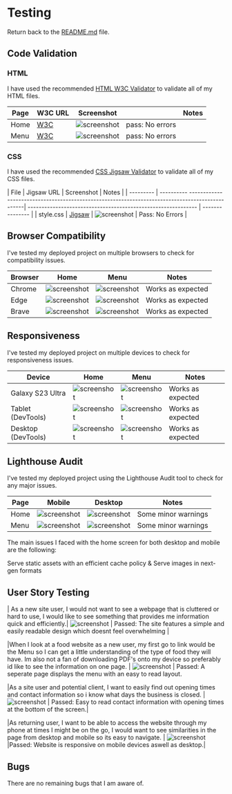 # Testing

Return back to the [README.md](README.md) file.

## Code Validation

### HTML

I have used the recommended [HTML W3C Validator](https://validator.w3.org) to validate all of my HTML files.


| Page | W3C URL                                                                                             | Screenshot |                                          |Notes            |
| ---  | -------------------------------------------------------------------------------------------------   | ---------- | ---------------------------------------- | --------------- |
| Home | [W3C](https://validator.w3.org/nu/?doc=https%3A%2F%2Friiyu7.github.io%2FMilan-Food-CA%2Findex.html) | ![screenshot](documentation/testing/home-page-w3.png) | pass: No errors |
| Menu | [W3C](https://validator.w3.org/nu/?doc=https%3A%2F%2Friiyu7.github.io%2FMilan-Food-CA%2Fmenu.html) | ![screenshot](documentation/testing/Menu-page-w3.png) | pass: No errors |


### CSS

I have used the recommended [CSS Jigsaw Validator](https://jigsaw.w3.org/css-validator) to validate all of my CSS files.

| File      | Jigsaw URL                                                                                                 | Screenshot                                                    | Notes           |
| --------- | ---------- ------------------------------------------------------------------------------------------------| ------------------------------------------------------------- | --------------- |
| style.css | [Jigsaw](https://jigsaw.w3.org/css-validator/validator?uri=https%3A%2F%2Friiyu7.github.io%2FMilan-Food-CA) | ![screenshot](documentation/testing/css-validation.png)       | Pass: No Errors |


## Browser Compatibility

I've tested my deployed project on multiple browsers to check for compatibility issues.

| Browser | Home                                                         | Menu                                                         | Notes              |
| ------- | ------------------------------------------------------------ | ------------------------------------------------------------ | ------------------ |
| Chrome  | ![screenshot](documentation/testing/browser-chrome-home.png) | ![screenshot](documentation/testing/browser-chrome-menu.png) | Works as expected  |
| Edge    | ![screenshot](documentation/testing/browser-edge-home.png)   | ![screenshot](documentation/testing/browser-edge-menu.png)   | Works as expected  |
| Brave   | ![screenshot](documentation/testing/browser-brave-home.png)  | ![screenshot](documentation/testing/browser-brave-menu.png)  | Works as expected   |

## Responsiveness

I've tested my deployed project on multiple devices to check for responsiveness issues.

| Device                | Home                                                           | Menu                                                             |   Notes            |
| -------------------| ----------------------------------------------------------------- | ---------------------------------------------------------------- | ------------------ |
| Galaxy S23 Ultra   | ![screenshot](documentation/testing/my-own-mobile-home.jpg)       | ![screenshot](documentation/testing/my-own-mobile-menu.jpg)      | Works as expected  |
| Tablet (DevTools)  | ![screenshot](documentation/testing/responsive-tablet-home.png)   | ![screenshot](documentation/testing/responsive-tablet-menu.png)  | Works as expected  |
| Desktop (DevTools) | ![screenshot](documentation/testing/responsive-desktop-home.png)  | ![screenshot](documentation/testing/responsive-desktop-menu.png) | Works as expected  |


## Lighthouse Audit

I've tested my deployed project using the Lighthouse Audit tool to check for any major issues.

| Page | Mobile                                                    | Desktop                                                   | Notes               |
| ---- | --------------------------------------------------------  | --------------------------------------------------------- | ------------------- |
| Home | ![screenshot](documentation/testing/la-home-mobile.png)   | ![screenshot](documentation/testing/la-home-desktop.png)  | Some minor warnings |
| Menu | ![screenshot](documentation/testing/la-menu-mobile.png)   | ![screenshot](documentation/testing/la-menu-desktop.png)  | Some minor warnings |

The main issues I faced with the home screen for both desktop and mobile are the following: 

Serve static assets with an efficient cache policy & Serve images in next-gen formats

## User Story Testing

| As a new site user, I would not want to see a webpage that is cluttered or hard to use, I would like to see something that provides me information quick and efficiently.| ![screenshot](documentation/testing/User-1.png) | Passed: The site features a simple and easily readable design which doesnt feel overwhelming |

|When I look at a food website as a new user, my first go to link would be the Menu so I can get a little understanding of the type of food they will have. Im also not a fan of downloading PDF's onto my device so preferably id like to see the information on one page. | ![screenshot](documentation/testing/browser-chrome-menu.png) | Passed: A seperate page displays the menu with an easy to read layout. 

|As a site user and potential client, I want to easily find out opening times and contact information so i know what days the business is closed.
| ![screenshot](documentation/testing/contact-info.png) | Passed: Easy to read contact information with opening times at the bottom of the screen.|

|As returning user, I want to be able to access the website through my phone at times I might be on the go, I would want to see similarities in the page from desktop and mobile so its easy to navigate. | ![screenshot](documentation/testing/responsive-desktop-home.png) |Passed: Website is responsive on mobile devices aswell as desktop.|

## Bugs

There are no remaining bugs that I am aware of.
